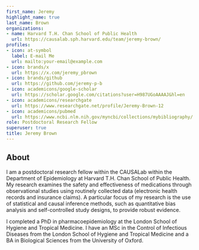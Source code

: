 ```yaml
---
first_name: Jeremy
highlight_name: true
last_name: Brown
organizations:
- name: Harvard T.H. Chan School of Public Health
  url: https://causalab.sph.harvard.edu/team/jeremy-brown/
profiles:
- icon: at-symbol
  label: E-mail Me
  url: mailto:your-email@example.com
- icon: brands/x
  url: https://x.com/jeremy_pbrown
- icon: brands/github
  url: https://github.com/jeremy-p-b
- icon: academicons/google-scholar
  url: https://scholar.google.com/citations?user=H987UGoAAAAJ&hl=en
- icon: academicons/researchgate
  url: https://www.researchgate.net/profile/Jeremy-Brown-12
- icon: academicons/pubmed
  url: https://www.ncbi.nlm.nih.gov/myncbi/collections/mybibliography/
role: Postdoctoral Research Fellow
superuser: true
title: Jeremy Brown
---
```


## About 

I am a postdoctoral research fellow within the CAUSALab within the Department of Epidemiology at Harvard T.H. Chan School of Public Health. My research examines the safety and effectiveness of medications through observational studies using routinely collected data (electronic health records and insurance claims). A particular focus of my research is the use of statistical and causal inference methods, such as quantitative bias analysis and self-controlled study designs, to provide robust evidence.

I completed a PhD in pharmacoepidemiology at the London School of Hygiene and Tropical Medicine. I have an MSc in the Control of Infectious Diseases from the London School of Hygiene and Tropical Medicine and a BA in Biological Sciences from the University of Oxford.


